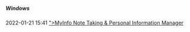 #####  Windows

2022-01-21 15:41 [&quot;&gt;MyInfo Note Taking &amp; Personal Information Manager](https://www.myinfoapp.com/)



